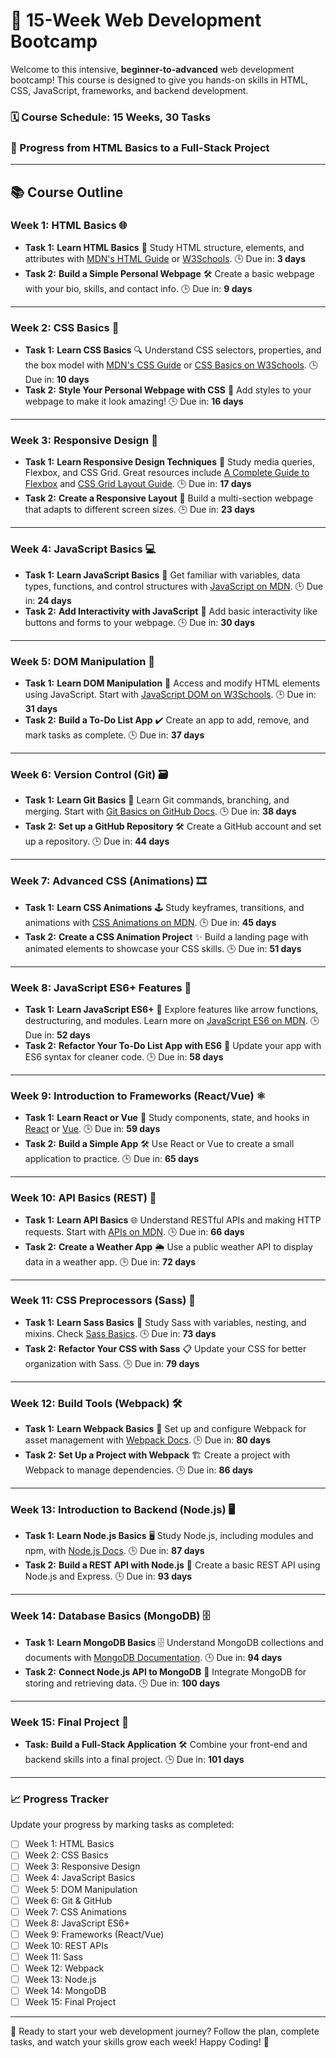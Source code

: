 # 🚀 15-Week Web Development Bootcamp

Welcome to this intensive, **beginner-to-advanced** web development bootcamp! This course is designed to give you hands-on skills in HTML, CSS, JavaScript, frameworks, and backend development.

### 🗓️ Course Schedule: 15 Weeks, 30 Tasks

### 📍 Progress from **HTML Basics** to a **Full-Stack Project**

---

## 📚 **Course Outline**

### Week 1: HTML Basics 🌐

* **Task 1:** **Learn HTML Basics**
  📄 Study HTML structure, elements, and attributes with [MDN&#39;s HTML Guide](https://developer.mozilla.org/en-US/docs/Web/HTML) or [W3Schools]().
  🕒 Due in: **3 days**
* **Task 2:** **Build a Simple Personal Webpage**
  🛠️ Create a basic webpage with your bio, skills, and contact info.
  🕒 Due in: **9 days**

---

### Week 2: CSS Basics 🎨

* **Task 1:** **Learn CSS Basics**
  🔍 Understand CSS selectors, properties, and the box model with [MDN&#39;s CSS Guide](https://developer.mozilla.org/en-US/docs/Web/CSS) or [CSS Basics on W3Schools]().
  🕒 Due in: **10 days**
* **Task 2:** **Style Your Personal Webpage with CSS**
  🎨 Add styles to your webpage to make it look amazing!
  🕒 Due in: **16 days**

---

### Week 3: Responsive Design 📱

* **Task 1:** **Learn Responsive Design Techniques**
  📏 Study media queries, Flexbox, and CSS Grid. Great resources include [A Complete Guide to Flexbox]() and [CSS Grid Layout Guide]().
  🕒 Due in: **17 days**
* **Task 2:** **Create a Responsive Layout**
  📱 Build a multi-section webpage that adapts to different screen sizes.
  🕒 Due in: **23 days**

---

### Week 4: JavaScript Basics 💻

* **Task 1:** **Learn JavaScript Basics**
  📖 Get familiar with variables, data types, functions, and control structures with [JavaScript on MDN](https://developer.mozilla.org/en-US/docs/Web/JavaScript).
  🕒 Due in: **24 days**
* **Task 2:** **Add Interactivity with JavaScript**
  🎉 Add basic interactivity like buttons and forms to your webpage.
  🕒 Due in: **30 days**

---

### Week 5: DOM Manipulation 📝

* **Task 1:** **Learn DOM Manipulation**
  🔎 Access and modify HTML elements using JavaScript. Start with [JavaScript DOM on W3Schools]().
  🕒 Due in: **31 days**
* **Task 2:** **Build a To-Do List App**
  ✔️ Create an app to add, remove, and mark tasks as complete.
  🕒 Due in: **37 days**

---

### Week 6: Version Control (Git) 🗃️

* **Task 1:** **Learn Git Basics**
  📌 Learn Git commands, branching, and merging. Start with [Git Basics on GitHub Docs](https://docs.github.com/en/get-started/using-git).
  🕒 Due in: **38 days**
* **Task 2:** **Set up a GitHub Repository**
  🛠️ Create a GitHub account and set up a repository.
  🕒 Due in: **44 days**

---

### Week 7: Advanced CSS (Animations) 🎞️

* **Task 1:** **Learn CSS Animations**
  🕹️ Study keyframes, transitions, and animations with [CSS Animations on MDN](https://developer.mozilla.org/en-US/docs/Web/CSS/CSS_Animations/Using_CSS_animations).
  🕒 Due in: **45 days**
* **Task 2:** **Create a CSS Animation Project**
  ✨ Build a landing page with animated elements to showcase your CSS skills.
  🕒 Due in: **51 days**

---

### Week 8: JavaScript ES6+ Features 🚀

* **Task 1:** **Learn JavaScript ES6+**
  📜 Explore features like arrow functions, destructuring, and modules. Learn more on [JavaScript ES6 on MDN](https://developer.mozilla.org/en-US/docs/Web/JavaScript/Reference).
  🕒 Due in: **52 days**
* **Task 2:** **Refactor Your To-Do List App with ES6**
  🔄 Update your app with ES6 syntax for cleaner code.
  🕒 Due in: **58 days**

---

### Week 9: Introduction to Frameworks (React/Vue) ⚛️

* **Task 1:** **Learn React or Vue**
  🧩 Study components, state, and hooks in [React]() or [Vue]().
  🕒 Due in: **59 days**
* **Task 2:** **Build a Simple App**
  🛠️ Use React or Vue to create a small application to practice.
  🕒 Due in: **65 days**

---

### Week 10: API Basics (REST) 🔗

* **Task 1:** **Learn API Basics**
  🌐 Understand RESTful APIs and making HTTP requests. Start with [APIs on MDN](https://developer.mozilla.org/en-US/docs/Learn/JavaScript/Client-side_web_APIs/Introduction).
  🕒 Due in: **66 days**
* **Task 2:** **Create a Weather App**
  🌦️ Use a public weather API to display data in a weather app.
  🕒 Due in: **72 days**

---

### Week 11: CSS Preprocessors (Sass) 🎨

* **Task 1:** **Learn Sass Basics**
  🎨 Study Sass with variables, nesting, and mixins. Check [Sass Basics]().
  🕒 Due in: **73 days**
* **Task 2:** **Refactor Your CSS with Sass**
  📋 Update your CSS for better organization with Sass.
  🕒 Due in: **79 days**

---

### Week 12: Build Tools (Webpack) 🛠️

* **Task 1:** **Learn Webpack Basics**
  🔧 Set up and configure Webpack for asset management with [Webpack Docs]().
  🕒 Due in: **80 days**
* **Task 2:** **Set Up a Project with Webpack**
  🏗️ Create a project with Webpack to manage dependencies.
  🕒 Due in: **86 days**

---

### Week 13: Introduction to Backend (Node.js) 🖥️

* **Task 1:** **Learn Node.js Basics**
  🖥️ Study Node.js, including modules and npm, with [Node.js Docs]().
  🕒 Due in: **87 days**
* **Task 2:** **Build a REST API with Node.js**
  🔌 Create a basic REST API using Node.js and Express.
  🕒 Due in: **93 days**

---

### Week 14: Database Basics (MongoDB) 🗄️

* **Task 1:** **Learn MongoDB Basics**
  🗄️ Understand MongoDB collections and documents with [MongoDB Documentation](https://www.mongodb.com/docs/).
  🕒 Due in: **94 days**
* **Task 2:** **Connect Node.js API to MongoDB**
  🔗 Integrate MongoDB for storing and retrieving data.
  🕒 Due in: **100 days**

---

### Week 15: Final Project 🌟

* **Task:** **Build a Full-Stack Application**
  🛠️ Combine your front-end and backend skills into a final project.
  🕒 Due in: **101 days**

---

### 📈 **Progress Tracker**

Update your progress by marking tasks as completed:

* [ ] Week 1: HTML Basics
* [ ] Week 2: CSS Basics
* [ ] Week 3: Responsive Design
* [ ] Week 4: JavaScript Basics
* [ ] Week 5: DOM Manipulation
* [ ] Week 6: Git & GitHub
* [ ] Week 7: CSS Animations
* [ ] Week 8: JavaScript ES6+
* [ ] Week 9: Frameworks (React/Vue)
* [ ] Week 10: REST APIs
* [ ] Week 11: Sass
* [ ] Week 12: Webpack
* [ ] Week 13: Node.js
* [ ] Week 14: MongoDB
* [ ] Week 15: Final Project

---

🌟 Ready to start your web development journey? Follow the plan, complete tasks, and watch your skills grow each week! Happy Coding! 🎉
